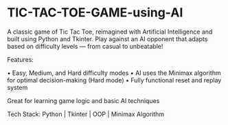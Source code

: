 # TIC-TAC-TOE-GAME-using-AI

A classic game of Tic Tac Toe, reimagined with Artificial Intelligence and built using Python and Tkinter.
Play against an AI opponent that adapts based on difficulty levels — from casual to unbeatable!

Features:

• Easy, Medium, and Hard difficulty modes
• AI uses the Minimax algorithm for optimal decision-making (Hard mode)
• Fully functional reset and replay system

Great for learning game logic and basic AI techniques


Tech Stack:
Python | Tkinter | OOP | Minimax Algorithm
